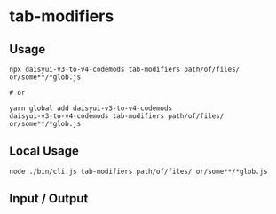# tab-modifiers


## Usage

```
npx daisyui-v3-to-v4-codemods tab-modifiers path/of/files/ or/some**/*glob.js

# or

yarn global add daisyui-v3-to-v4-codemods
daisyui-v3-to-v4-codemods tab-modifiers path/of/files/ or/some**/*glob.js
```

## Local Usage
```
node ./bin/cli.js tab-modifiers path/of/files/ or/some**/*glob.js
```

## Input / Output

<!--FIXTURES_TOC_START-->
<!--FIXTURES_TOC_END-->

<!--FIXTURES_CONTENT_START-->
<!--FIXTURES_CONTENT_END-->